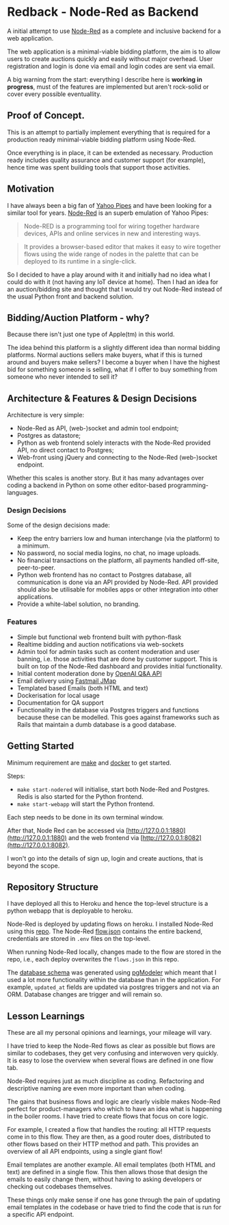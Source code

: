 # Redback - Node-Red as Backend

A initial attempt to use [Node-Red](https://nodered.org/) as a complete and inclusive backend for a web application.

The web application is a minimal-viable bidding platform, the aim is to allow users to create auctions quickly and easily without major overhead. User registration and login is done via email and login codes are sent via email.

A big warning from the start: everything I describe here is **working in progress**, must of the features are implemented but aren't rock-solid or cover every possible eventuallity.

## Proof of Concept.

This is an attempt to partially implement everything that is required for a production ready minimal-viable bidding platform using Node-Red. 

Once everything is in place, it can be extended as necessary. Production ready includes quality assurance and customer support (for example), hence time was spent building tools that support those activities.

## Motivation

I have always been a big fan of [Yahoo Pipes](https://en.wikipedia.org/wiki/Yahoo!_Pipes) and have been looking for a similar tool for years. [Node-Red](https://nodered.org/) is an superb emulation of Yahoo Pipes:

> Node-RED is a programming tool for wiring together hardware devices, APIs and online services in new and interesting ways.

> It provides a browser-based editor that makes it easy to wire together flows using the wide range of nodes in the palette that can be deployed to its runtime in a single-click.

So I decided to have a play around with it and initially had no idea what I could do with it (not having any IoT device at home). Then I had an idea for an auction/bidding site and thought that I would try out Node-Red instead of the usual Python front and backend solution. 

## Bidding/Auction Platform - why?

Because there isn't just one type of Apple(tm) in this world.

The idea behind this platform is a slightly different idea than normal bidding platforms. Normal auctions sellers make buyers, what if this is turned around and buyers make sellers? I become a buyer when I have the highest bid for something someone is selling, what if I offer to buy something from someone who never intended to sell it?

## Architecture & Features & Design Decisions

Architecture is very simple: 

- Node-Red as API, (web-)socket and admin tool endpoint;
- Postgres as datastore;
- Python as web frontend solely interacts with the Node-Red provided API, no direct contact to Postgres;
- Web-front using jQuery and connecting to the Node-Red (web-)socket endpoint.

Whether this scales is another story. But it has many advantages over coding a backend in Python on some other editor-based programming-languages.

### Design Decisions

Some of the design decisions made:

- Keep the entry barriers low and human interchange (via the platform) to a minimum.
- No password, no social media logins, no chat, no image uploads. 
- No financial transactions on the platform, all payments handled off-site, peer-to-peer.
- Python web frontend has no contact to Postgres database, all communication is done via an API provided by Node-Red. API provided should also be utilisable for mobiles apps or other integration into other applications.
- Provide a white-label solution, no branding.

### Features

- Simple but functional web frontend built with python-flask
- Realtime bidding and auction notifications via web-sockets 
- Admin tool for admin tasks such as content moderation and user banning, i.e. those activities that are done by customer support. This is built on top of the Node-Red dashboard and provides initial functionality.
- Initial content moderation done by [OpenAI Q&A API](https://platform.openai.com/examples/default-qa)
- Email delivery using [Fastmail JMap](https://www.fastmail.com/blog/jmap-new-email-open-standard/)
- Templated based Emails (both HTML and text)
- Dockerisation for local usage
- Documentation for QA support
- Functionality in the database via Postgres triggers and functions because these can be modelled. This goes against frameworks such as Rails that maintain a dumb database is a good database.

## Getting Started

Minimum requirement are [make](https://en.wikipedia.org/wiki/Make_(software)) and [docker](https://en.wikipedia.org/wiki/Docker_(software)) to get started. 

Steps:

- `make start-nodered` will initialise, start both Node-Red and Postgres. Redis is also started for the Python frontend.
- `make start-webapp` will start the Python frontend.

Each step needs to be done in its own terminal window.

After that, Node Red can be accessed via [http://127.0.0.1:1880](http://127.0.0.1:1880) and the web frontend via [http://127.0.0.1:8082](http://127.0.0.1:8082).

I won't go into the details of sign up, login and create auctions, that is beyond the scope. 

## Repository Structure

I have deployed all this to Heroku and hence the top-level structure is a python webapp that is deployable to heroku.

Node-Red is deployed by updating flows on heroku. I installed Node-Red using this [repo](https://github.com/gorenje/node-red-heroku). The Node-Red [flow.json](/node-red/data/flows.json) contains the entire backend, credentials are stored in `.env` files on the top-level.

When running Node-Red locally, changes made to the flow are stored in the repo, i.e., each deploy overwrites the `flows.json` in this repo. 

The [database schema](/postgres/database-schema.sql) was generated using [pgModeler](https://pgmodeler.io/) which meant that I used a lot more functionality within the database than in the application. For example, `updated_at` fields are updated via postgres triggers and not via an ORM. Database changes are trigger and will remain so.

## Lesson Learnings

These are all my personal opinions and learnings, your mileage will vary.

I have tried to keep the Node-Red flows as clear as possible but flows are similar to codebases, they get very confusing and interwoven very quickly. It is easy to lose the overview when several flows are defined in one flow tab.

Node-Red requires just as much discipline as coding. Refactoring and descriptive naming are even more important than when coding. 

The gains that business flows and logic are clearly visible makes Node-Red perfect for product-managers who which to have an idea what is happening in the boiler rooms. I have tried to create flows that focus on core logic. 

For example, I created a flow that handles the routing: all HTTP requests come in to this flow. They are then, as a good router does, distributed to other flows based on their HTTP method and path. This provides an overview of all API endpoints, using a single giant flow!

Email templates are another example. All email templates (both HTML and text) are defined in a single flow. This then allows those that design the emails to easily change them, without having to asking developers or checking out codebases themselves.

These things only make sense if one has gone through the pain of updating email templates in the codebase or have tried to find the code that is run for a specific API endpoint.


